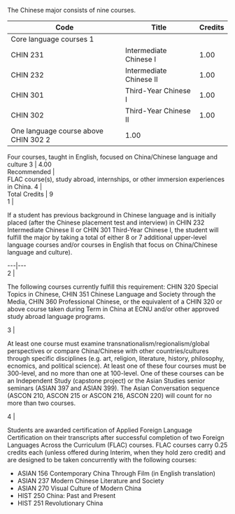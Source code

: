 The Chinese major consists of nine courses.

Code  |  Title  |  Credits  
---|---|---  
Core language courses  1  |  
CHIN 231  |  Intermediate Chinese I  |  1.00  
CHIN 232  |  Intermediate Chinese II  |  1.00  
CHIN 301  |  Third-Year Chinese I  |  1.00  
CHIN 302  |  Third-Year Chinese II  |  1.00  
One language course above CHIN 302  2  |  1.00  
Four courses, taught in English, focused on China/Chinese language and culture
3  |  4.00  
Recommended  |  
FLAC course(s), study abroad, internships, or other immersion experiences in
China.  4  |  
Total Credits  |  9  
1  |

If a student has previous background in Chinese language and is initially
placed (after the Chinese placement test and interview) in CHIN 232
Intermediate Chinese II or CHIN 301 Third-Year Chinese I, the student will
fulfill the major by taking a total of either 8 or 7 additional upper-level
language courses and/or courses in English that focus on China/Chinese
language and culture).  
  
---|---  
2  |

The following courses currently fulfill this requirement: CHIN 320 Special
Topics in Chinese, CHIN 351 Chinese Language and Society through the Media,
CHIN 360 Professional Chinese, or the equivalent of a CHIN 320 or above course
taken during Term in China at ECNU and/or other approved study abroad language
programs.  
  
3  |

At least one course must examine transnationalism/regionalism/global
perspectives or compare China/Chinese with other countries/cultures through
specific disciplines (e.g. art, religion, literature, history, philosophy,
ecnomics, and political science). At least one of these four courses must be
300-level, and no more than one at 100-level. One of these courses can be an
Independent Study (capstone project) or the Asian Studies senior seminars
(ASIAN 397 and ASIAN 399). The Asian Conversation sequence (ASCON 210, ASCON
215 or ASCON 216, ASCON 220) will count for no more than two courses.  
  
4  |

Students are awarded certification of Applied Foreign Language Certification
on their transcripts after successful completion of two Foreign Languages
Across the Curriculum (FLAC) courses. FLAC courses carry 0.25 credits each
(unless offered during Interim, when they hold zero credit) and are designed
to be taken concurrently with the following courses:

  * ASIAN 156 Contemporary China Through Film (in English translation) 
  * ASIAN 237 Modern Chinese Literature and Society 
  * ASIAN 270 Visual Culture of Modern China 
  * HIST 250 China: Past and Present 
  * HIST 251 Revolutionary China 

